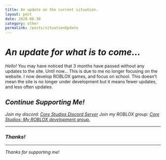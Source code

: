 ```yaml
---
title: An update on the current situation.
layout: post
date: 2020-08-30
category: other
permalink: /posts/situationUpdate
---
```


# _An update for what is to come..._

_Hello!_ You may have noticed that 3 months have passed without any updates to the site. Until now...
This is due to me no longer focusing on the website. I now develop ROBLOX games, and focus on school. This doesn't mean the site is no longer under development but it means fewer updates, and less often updates.



## _Continue Supporting Me!_
_Join my discord: [Core Studios Discord Server](https://discord.gg/TsGZkwu)_
_Join my ROBLOX group: [Core Studios; My ROBLOX development group.](https://www.roblox.com/groups/7478562/C0RE-STUDI0S#!/about)_

------------------
### **_Thanks!_**
------------------

_Thanks for supporting me!_